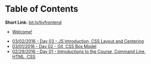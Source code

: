 # Table of Contents

**Short Link:** [bit.ly/tiyfrontend](http://bit.ly/tiyfrontend)

* [Welcome!](/intro/README.md)

<!--
### Week 12: Graduation
* 05/20/2016 - Day 60 - Graduation Dinner
* 05/19/2016 - Day 59 - Demo Day
* 05/18/2016 - Day 58 - Presentation Practice
* 05/17/2016 - Day 57 - Code Freeze
* 05/16/2016 - Day 56 - Final Project

### Week 11: Final Project
* 05/13/2016 - Day 55 - Final Project
* 05/12/2016 - Day 54 - Final Project
* 05/11/2016 - Day 53 - Final Project
* 05/10/2016 - Day 52 - Final Project
* 05/09/2016 - Day 51 - Final Project

### Week 10: Final Project
* 05/06/2016 - Day 50 - Final Project
* 05/05/2016 - Day 49 - Final Project
* 05/04/2016 - Day 48 - Final Project
* 05/03/2016 - Day 47 - Final Project
* 05/02/2016 - Day 46 - Final Project

### Week 9: Crash Courses & Review
* [04/29/2016 - Day 45 - EXTRA EXTRA: Server Side JS 2](/notes/day-36/README.md)
* [04/28/2016 - Day 44 - Angular](/notes/day-36/README.md)
* [04/27/2016 - Day 43 - APIs](/notes/day-35/README.md)
* [04/26/2016 - Day 42 - Express / Sending Emails / Texts](/notes/day-34/README.md)
* [04/25/2016 - Day 41 - ES2015](/notes/day-33/README.md)

### Week 8: Client Project
* 04/22/2016 - Day 40 - One on Ones
* 04/21/2016 - Day 39 - Client Project Work Day & Design Review
* 04/20/2016 - Day 38 - Client Project Sprint 1 Retrospective & Work Day
* 04/19/2016 - Day 37 - Client Project Work Day
* 04/18/2016 - Day 36 - Client Project Introduction

### Week 7: React / Parse
* [04/15/2016 - Day 35 - EXTRA EXTRA: Server Side JS 1](/notes/day-28/README.md)
* [04/14/2016 - Day 34 - Review](/notes/day-28/README.md)
* [04/13/2016 - Day 33 - Parse CRUD, Hoisting](/notes/day-27/README.md)
* [04/12/2016 - Day 32 - Component communication with events, Regex](/notes/day-26/README.md)
* [04/11/2016 - Day 31 - Parse user authentication](/notes/day-25/README.md)

### Week 6: React
* [04/08/2016 - Day 30 - One on Ones](/notes/day-20/README.md)
* [04/07/2016 - Day 29 - React Review](/notes/day-24/README.md)
* [04/06/2016 - Day 28 - Rendering lists in React](/notes/day-23/README.md)
* [04/05/2016 - Day 27 - Data driven components](/notes/day-22/README.md)
* [04/04/2016 - Day 26 - Hackathon Retro, Rendering React Components](/notes/day-21/README.md)

### Week 5: Backbone
* [04/01/2016 - Day 25 - EXTRA EXTRA: SQL](/notes/day-20/README.md)
* [03/31/2016 - Day 24 - Advanced Git/GitHub, Hackathon](/notes/day-20/README.md)
* [03/30/2016 - Day 23 - Views](/notes/day-19/README.md)
* [03/29/2016 - Day 22 - Models, Collections](/notes/day-18/README.md)
* [03/28/2016 - Day 21 - Router, Classes, Models](/notes/day-17/README.md)

### Week 4: jQuery
* [03/25/2016 - Day 20 - One on Ones](/notes/day-04/README.md)
* [03/24/2016 - Day 19 - Multi-user git projects, Review](/notes/day-16/README.md)
* [03/23/2016 - Day 18 - AJAX](/notes/day-15/README.md)
* [03/22/2016 - Day 17 - jQuery Forms, `this`](/notes/day-14/README.md)
* [03/21/2016 - Day 16 - Intro jQuery](/notes/day-13/README.md)

### Week 3: Advanced JS
* [03/19/2016 - Day 15 - EXTRA EXTRA: JS Review](/notes/day-04/README.md)
* [03/17/2016 - Day 14 - Interacting with the DOM, Events](/notes/day-12/README.md)
* [03/16/2016 - Day 13 - Functions Review](/notes/day-11/README.md)
* [03/15/2016 - Day 12 - Functions Review & Unit Testing](/notes/day-10/README.md)
* [03/14/2016 - Day 11 - Functions](/notes/day-09/README.md)

### Week 2: Advanced HTML/CSS, Basic JS
* [03/11/2016 - Day 10 - One on Ones](/notes/day-04/README.md)
* [03/10/2016 - Day 09 - JS: Objects and Loops](/notes/day-08/README.md)
* [03/09/2016 - Day 08 - JS: Functions and Arrays](/notes/day-07/README.md)
* [03/08/2016 - Day 07 - HTML: Form Elements, CSS: Sass, JS: Booleans and Conditional Logic](/notes/day-06/README.md)
* [03/07/2016 - Day 06 - JS: Numbers, CSS: Specificity and Positioning](/notes/day-05/README.md)

### Week 1: Basic HTML/CSS/JS
* [03/04/2016 - Day 05 - EXTRA EXTRA: Code Review](/notes/day-04/README.md)
* [03/03/2016 - Day 04 - JS Variables, CSS Media Queries and Selectors](/notes/day-04/README.md)
-->
* [03/02/2016 - Day 03 - JS Introduction, CSS Layout and Centering](/notes/day-03/README.md)
* [03/01/2016 - Day 02 - Git, CSS Box Model](/notes/day-02/README.md)
* [02/29/2016 - Day 01 - Introductions to the Course, Command Line, HTML, CSS](/notes/day-01/README.md)
